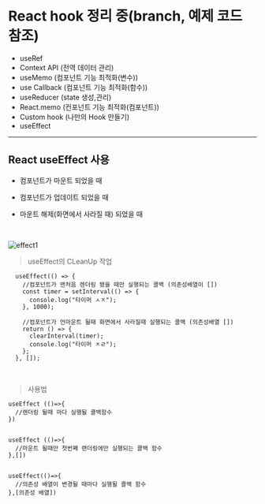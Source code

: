 # React hook 정리 중(branch, 예제 코드 참조)

- useRef </br>
- Context API (전역 데이터 관리)
- useMemo (컴포넌트 기능 최적화(변수))
- use Callback (컴포넌트 기능 최적화(함수))
- useReducer (state 생성,관리)
- React.memo (컨포넌트 기능 최적화(컴포넌트))
- Custom hook (나만의 Hook 만들기)
- useEffect

---

## React useEffect 사용

- 컴포넌트가 마운트 되었을 때
- 컴포넌트가 업데이트 되었을 때
- 마운트 해제(화면에서 사라질 때) 되었을 때

  <br/>
![effect1](https://user-images.githubusercontent.com/86187456/205477412-f496d198-d56a-4668-986d-8b52fa7817b3.png)
> useEffect의 CLeanUp 작업

```
  useEffect(() => {
    //컴포넌트가 맨처음 렌더링 됐을 때만 실행되는 콜백 (의존성배열이 [])
    const timer = setInterval(() => {
      console.log("타이머 ㅅㅈ");
    }, 1000);

    //컴포넌트가 언마운트 될때 화면에서 사라질때 실행되는 콜백 (의존성배열 [])
    return () => {
      clearInterval(timer);
      console.log("타이머 ㅈㄹ");
    };
  }, []);

```

</br>

> 사용법

```
useEffect (()=>{
  //렌더링 될때 마다 실행될 콜백함수
})


useEffect (()=>{
  //마운트 될때만 첫번째 랜더링에만 실행되는 콜백 함수
},[])


useEffect(()=>{
  //의존성 배열이 변경될 때마다 실행될 콜백 함수
},[의존성 배열])
```

